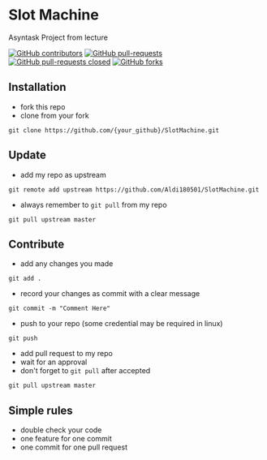 # Slot Machine
Asyntask Project from lecture 

[![GitHub contributors](https://img.shields.io/github/contributors/Aldi180501/SlotMachine)](https://github.com/Aldi180501/SlotMachine/graphs/contributors)
[![GitHub pull-requests](https://img.shields.io/github/issues-pr/Aldi180501/SlotMachine)](https://github.com/Aldi180501/SlotMachine/pull/)
[![GitHub pull-requests closed](https://img.shields.io/github/issues-pr-closed/Aldi180501/SlotMachine)](https://github.com/Aldi180501/SlotMachine/pull/)
[![GitHub forks](https://img.shields.io/github/forks/Aldi180501/SlotMachine)](https://github.com/Aldi180501/SlotMachine/network)


## Installation
- fork this repo
- clone from your fork
```
git clone https://github.com/{your_github}/SlotMachine.git
```

## Update
- add my repo as upstream
```
git remote add upstream https://github.com/Aldi180501/SlotMachine.git
```
- always remember to ```git pull``` from my repo
```
git pull upstream master
```

## Contribute
- add any changes you made
```
git add .
```
- record your changes as commit with a clear message
```
git commit -m "Comment Here"
```
- push to your repo (some credential may be required in linux)
```
git push
```
- add pull request to my repo
- wait for an approval
- don't forget to ```git pull``` after accepted
```
git pull upstream master
```

## Simple rules
- double check your code
- one feature for one commit
- one commit for one pull request

